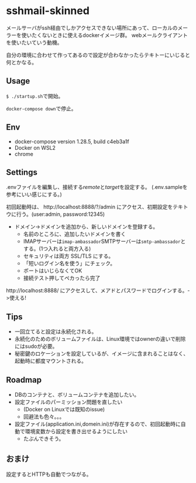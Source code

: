 # sshmail-skinned
メールサーバがssh経由でしかアクセスできない場所にあって、ローカルのメーラーを使いたくないときに使えるdockerイメージ群。
webメールクライアントを使いたいていう動機。

自分の環境に合わせて作ってあるので設定が合わなかったらテキトーにいじると何とかなる。

## Usage
`$ ./startup.sh`で開始。

`docker-compose down`で停止。

## Env
- docker-compose version 1.28.5, build c4eb3a1f
- Docker on WSL2
- chrome

## Settings
.envファイルを編集し、接続する$remote$と$target$を設定する。
(.env.sampleを参考にいい感じにする。)

初回起動時は、 http://localhost:8888/?/admin にアクセス、初期設定をテキトウに行う。(user:admin, password:12345)
- ドメイン->ドメインを追加から、新しいドメインを登録する。
  - 名前のところに、追加したいドメインを書く
  - IMAPサーバーは`imap-ambassador`SMTPサーバーは`smtp-ambassador`とする。(1つ入れると両方入る)
  - セキュリティは両方 SSL/TLS にする。
  - 「短いログイン名を使う」にチェック。
  - ポートはいじらなくてOK
  - 接続テスト押してペカったら完了

http://localhost:8888/ にアクセスして、メアドとパスワードでログインする。->使える!

## Tips
- 一回立てると設定は永続化される。
- 永続化のためのボリュームファイルは、Linux環境ではownerの違いで削除にはsudoが必要。
- 秘密鍵のロケーションを設定しているが、イメージに含まれることはなく、起動時に都度マウントされる。

## Roadmap
- DBのコンテナと、ボリュームコンテナを追加したい。
- 設定ファイルのパーミッション問題を直したい
  - (Docker on Linuxでは既知のissue)
  - 回避法も色々。。。
- 設定ファイル(application.ini,domein.ini)が存在するので、初回起動時に自動で環境変数から設定を書き出せるようにしたい
  - たぶんできそう。

## おまけ
設定するとHTTPも自動でつながる。

